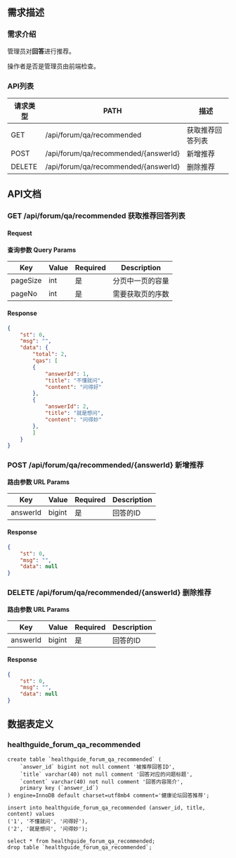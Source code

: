 ## 需求描述

### 需求介绍

管理员对**回答**进行推荐。

操作者是否是管理员由前端检查。

### API列表

| 请求类型 | PATH                                 | 描述             |
| -------- | ------------------------------------ | ---------------- |
| GET      | /api/forum/qa/recommended            | 获取推荐回答列表 |
| POST     | /api/forum/qa/recommended/{answerId} | 新增推荐         |
| DELETE   | /api/forum/qa/recommended/{answerId} | 删除推荐         |



## API文档

### GET  /api/forum/qa/recommended  获取推荐回答列表

#### Request

**查询参数 Query Params**


| Key      | Value | Required | Description      |
| -------- | ----- | -------- | ---------------- |
| pageSize | int   | 是       | 分页中一页的容量 |
| pageNo   | int   | 是       | 需要获取页的序数 |

#### Response

~~~json
{
	"st": 0,
	"msg": "",
	"data": {
        "total": 2,
		"qas": [
		{
			"answerId": 1,
            "title": "不懂就问",
            "content": "问得好"
		},
		{
			"answerId": 2,
            "title": "就是想问",
            "content": "问得妙"
        },
    	]
    }
}
~~~



### POST  /api/forum/qa/recommended/{answerId}  新增推荐

**路由参数 URL Params**


| Key      | Value  | Required | Description |
| -------- | ------ | -------- | ----------- |
| answerId | bigint | 是       | 回答的ID    |

#### Response

~~~json
{
	"st": 0,
	"msg": "",
	"data": null
}
~~~



### DELETE  /api/forum/qa/recommended/{answerId}  删除推荐

**路由参数 URL Params**


| Key      | Value  | Required | Description |
| -------- | ------ | -------- | ----------- |
| answerId | bigint | 是       | 回答的ID    |

#### Response

~~~json
{
	"st": 0,
	"msg": "",
	"data": null
}
~~~



## 数据表定义

### healthguide_forum_qa_recommended

```mysql
create table `healthguide_forum_qa_recommended` (
    `answer_id` bigint not null comment '被推荐回答ID',
    `title` varchar(40) not null comment '回答对应的问题标题',
    `content` varchar(40) not null comment '回答内容简介',
    primary key (`answer_id`)
) engine=InnoDB default charset=utf8mb4 comment='健康论坛回答推荐';

insert into healthguide_forum_qa_recommended (answer_id, title, content) values
('1', '不懂就问', '问得好'),
('2', '就是想问', '问得妙');

select * from healthguide_forum_qa_recommended;
drop table `healthguide_forum_qa_recommended`;
```

